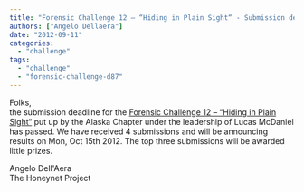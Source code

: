 ```yaml
---
title: "Forensic Challenge 12 – “Hiding in Plain Sight“ - Submission deadline passed"
authors: ["Angelo Dellaera"]
date: "2012-09-11"
categories: 
  - "challenge"
tags: 
  - "challenge"
  - "forensic-challenge-d87"
---
```


Folks,  
the submission deadline for the [Forensic Challenge 12 – “Hiding in Plain Sight“](https://www.honeynet.org/node/906) put up by the Alaska Chapter under the leadership of Lucas McDaniel has passed. We have received 4 submissions and will be announcing results on Mon, Oct 15th 2012. The top three submissions will be awarded little prizes.  
  
Angelo Dell'Aera  
The Honeynet Project
